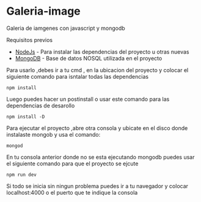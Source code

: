 # Galeria-image
Galeria de iamgenes con javascript y mongodb

Requisitos previos

* [NodeJs](https://nodejs.org/en/) - Para instalar las dependencias del proyecto u otras nuevas
* [MongoDB](https://www.mongodb.com) - Base de datos NOSQL utilizada en el proyecto

Para usarlo ,debes ir a tu cmd , en la ubicacion del proyecto y colocar el siguiente comando para isntalar todas las dependencias
```
npm install
```
Luego puedes hacer un postinstall o usar este comando para las dependencias de desarollo
```
npm install -D
```
Para ejecutar el proyecto ,abre otra consola y ubicate en el disco donde instalaste mongob y usa el comando:
```
mongod
```
En tu consola anterior donde no se esta ejecutando mongodb puedes usar el siguiente comando para que el proyecto se ejcute
```
npm run dev
```

Si todo se inicia sin ningun problema puedes ir a tu navegador y colocar localhost:4000 o el puerto que te indique la consola

